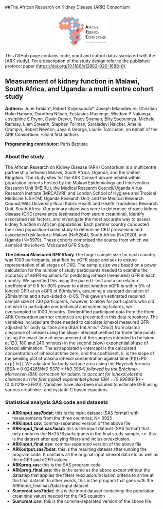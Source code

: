 ##The African Research on Kidney Disease (ARK) Consortium 

<p align="center" width="100%" height="50%" width="50%"><img width="33%" src="ARK.png"> </p>

This GitHub page contains code, input and output data associated with the [ARK study]. For a description of the study design refer to the published protocol paper (https://doi.org/10.1186/s12882-020-1688-0).

## Measurement of kidney function in Malawi, South Africa, and Uganda: a multi centre cohort study

**Authors:** June Fabian*, Robert Kalyesubula*, Joseph Mkandawire, Christian Holm Hansen, Dorothea Nitsch, Eustasius Musenge, Wisdom P Nakanga, Josephine E Prynn, Gavin Dreyer, Tracy Snyman, Billy Ssebunnya, Michele Ramsay, Liam Smeeth, Stephen Tollman, Saraladevi Naicker, Amelia Crampin, Robert Newton, Jaya A George, Laurie Tomlinson, on behalf of the ARK Consortium. *Joint first authors

**Programming contributor:** Paris Baptiste


### About the study
The African Research on Kidney Disease (ARK) Consortium  is a multicentre partnership between Malawi, South Africa, Uganda, and the United Kingdom. The study sites for the ARK Consortium are nested within population cohorts hosted by the Malawi Epidemiology and Intervention Research Unit (MEIRU), the Medical Research Council/Uganda Virus Research Institute (MRC/UVRI) and London School of Hygiene and Tropical Medicine (LSHTM) Uganda Research Unit; and the Medical Research Council/Wits University Rural Public Health and Health Transitions Research Unit, South Africa. 
Our primary objectives were to determine chronic kidney disease (CKD) prevalence (estimated from serum creatinine), identify associated risk factors, and investigate the most accurate way to assess kidney function in African populations. Each partner country conducted their own population-based study to determine CKD prevalence and associated risk factors: Malawi (N=5264); South Africa (N=2020); and Uganda (N=5979). These cohorts comprised the source from which we sampled the *Iohexol Measured GFR Study.* 

***The Iohexol Measured GFR Study*** 
The target sample size for each country was 1000 participants, stratified by eGFR stage and sex to ensure representation of all stages of CKD. The sample size was based on a power calculation for the number of study participants needed to examine the accuracy of eGFR equations for predicting iohexol (measured) GFR in each country. We specified this using the paired t-test and a correlation coefficient of 0·5 for 90% power to detect whether eGFR is within 5% of iohexol GFR at an eGFR of 60mls/min, assuming a standard deviation of 25mls/mins and a two-sided α=0·05. This gave an estimated required sample size of 730 participants, however, to allow for participants who did not wish to participate and technical and screening failures, we oversampled to 1000 /country. 
Deidentified participant data from the three ARK Consortium partner countries are presented in this data repository. The variables included are those needed to calculate iohexol measured GFR adjusted for body surface area (BSA)(mL/min/1·73m2) from plasma clearance of iohexol using the slope-intercept method for three time points (using the exact time of measurement of the samples intended to be taken at 120, 180 and 240 minutes) in the second (slow) exponential phase of iohexol elimination. The extrapolated y-intercept is the calculated concentration of iohexol at time zero, and the coefficient, k, is the slope of the semilog plot of plasma iohexol concentration against time [P(t)=P0 exp(–kt)]. We adjusted for body surface area using the Haycock formula [BSA = 0·024265*Wt0·5378 * Ht0·3964] followed by the Bröchner-Mortensen (BM) correction for adults, to account for iohexol plasma clearance in the first (rapid) exponential phase [BM = (0·9908*GFR) – (0·001218*GFR2)]. Variables have also been included to estimate GFR using various creatinine- and cystatin C based equations. 


### Statistical analysis SAS code and datasets
- **ARKinput.sas7bdat:** this is the input dataset (SAS format) with measurements from the three countries, N= 3025
- **ARKinput.csv:** comma-separated version of the above file
- **ARKinput_final.sas7bdat:** this is the input dataset (SAS format) that only contains the N=2578 participants in the final study sample, i.e. this is the dataset after applying filters and inclusion/exclusion.
- **ARKinput_final.csv:** comma-separated version of the above file 
- **ARKoutput.sas7bdat:** this is the resulting dataset after running the program code. It contains all the original input iohexol data etc as well as the mGFR and eGFR values
- **ARKprog.sas:** this is the SAS program code
- **ARKprog_final.sas:** this is the same as the above except without the datastep that applies the filters /exclusion/inclusion criteria to arrive at the final dataset. In other words, this is the program that goes with the ARKinput_final.sas7bdat input dataset. 
- **Sumcreat.sas7bdat:** this is the input dataset containing the population creatinine values needed for the FAS equation
- **Sumcreat.csv:** this is the comma-separated version of the above file
 
